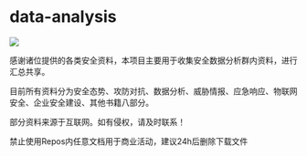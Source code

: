 # data-analysis
![](https://img.shields.io/github/repo-size/secure-data-analysis-data-sharing/data-analysis.svg) 

感谢诸位提供的各类安全资料，本项目主要用于收集安全数据分析群内资料，进行汇总共享。

目前所有资料分为安全态势、攻防对抗、数据分析、威胁情报、应急响应、物联网安全、企业安全建设、其他书籍八部分。

部分资料来源于互联网。如有侵权，请及时联系！

禁止使用Repos内任意文档用于商业活动，建议24h后删除下载文件
